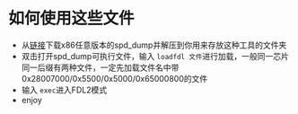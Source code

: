 # 如何使用这些文件

* 从[链接](https://nightly.link/TomKing062/spreadtrum_flash/workflows/build/main)下载x86任意版本的spd_dump并解压到你用来存放这种工具的文件夹
* 双击打开spd_dump可执行文件，输入 `loadfdl 文件`进行加载，一般同一芯片同一后缀有两种文件，一定先加载文件名中带0x28007000/0x5500/0x5000/0x65000800的文件
* 输入 `exec`进入FDL2模式
* enjoy
